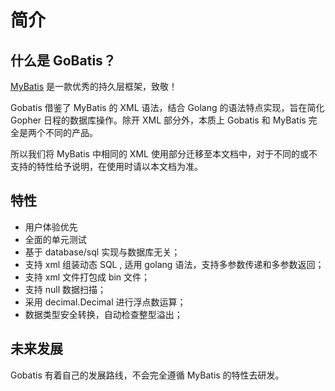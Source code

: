 # 简介

## 什么是 GoBatis？

[MyBatis](https://mybatis.org/mybatis-3) 是一款优秀的持久层框架，致敬！

Gobatis 借鉴了 MyBatis 的 XML 语法，结合 Golang 的语法特点实现，旨在简化 Gopher 日程的数据库操作。除开 XML 部分外，本质上 Gobatis 和 MyBatis 完全是两个不同的产品。

所以我们将 MyBatis 中相同的 XML 使用部分迁移至本文档中，对于不同的或不支持的特性给予说明，在使用时请以本文档为准。

## 特性

* 用户体验优先
* 全面的单元测试
* 基于 database/sql 实现与数据库无关；
* 支持 xml 组装动态 SQL , 适用 golang 语法，支持多参数传递和多参数返回；
* 支持 xml 文件打包成 bin 文件；
* 支持 null 数据扫描；
* 采用 decimal.Decimal 进行浮点数运算；
* 数据类型安全转换，自动检查整型溢出；

## 未来发展

Gobatis 有着自己的发展路线，不会完全遵循 MyBatis 的特性去研发。

